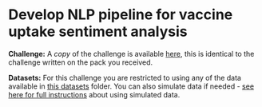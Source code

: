 # Develop NLP pipeline for vaccine uptake sentiment analysis

**Challenge:** A *copy* of the challenge is available [here](challenge.md), this is identical to the challenge written on the pack you received.

**Datasets:** For this challenge you are restricted to using any of the data available in [this datasets](datasets) folder. You can also simulate data if needed - [see here for full instructions](https://github.com/WellcomeIdeathon2023/simulated_data) about using simulated data.
